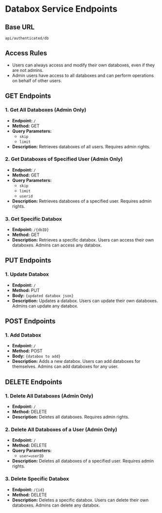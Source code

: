 # Databox Service Endpoints

## Base URL
```
api/authenticated/db
```

## Access Rules
- Users can always access and modify their own databoxes, even if they are not admins.
- Admin users have access to all databoxes and can perform operations on behalf of other users.

## GET Endpoints

### 1. Get All Databoxes (Admin Only)
- **Endpoint:** `/`
- **Method:** GET
- **Query Parameters:**
  - `skip`
  - `limit`
- **Description:** Retrieves databoxes of all users. Requires admin rights.

### 2. Get Databoxes of Specified User (Admin Only)
- **Endpoint:** `/`
- **Method:** GET
- **Query Parameters:**
  - `skip`
  - `limit`
  - `userid`
- **Description:** Retrieves databoxes of a specified user. Requires admin rights.

### 3. Get Specific Databox
- **Endpoint:** `/{dbID}`
- **Method:** GET
- **Description:** Retrieves a specific databox. Users can access their own databoxes. Admins can access any databox.

## PUT Endpoints

### 1. Update Databox
- **Endpoint:** `/`
- **Method:** PUT
- **Body:** `{updated databox json}`
- **Description:** Updates a databox. Users can update their own databoxes. Admins can update any databox.

## POST Endpoints

### 1. Add Databox
- **Endpoint:** `/`
- **Method:** POST
- **Body:** `{databox to add}`
- **Description:** Adds a new databox. Users can add databoxes for themselves. Admins can add databoxes for any user.

## DELETE Endpoints

### 1. Delete All Databoxes (Admin Only)
- **Endpoint:** `/`
- **Method:** DELETE
- **Description:** Deletes all databoxes. Requires admin rights.

### 2. Delete All Databoxes of a User (Admin Only)
- **Endpoint:** `/`
- **Method:** DELETE
- **Query Parameters:**
  - `user=userID`
- **Description:** Deletes all databoxes of a specified user. Requires admin rights.

### 3. Delete Specific Databox
- **Endpoint:** `/{id}`
- **Method:** DELETE
- **Description:** Deletes a specific databox. Users can delete their own databoxes. Admins can delete any databox.